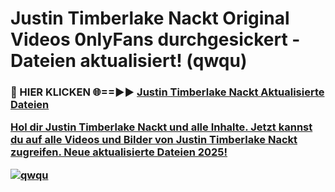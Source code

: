 # Justin Timberlake Nackt Original Videos 0nlyFans durchgesickert - Dateien aktualisiert! (qwqu)

<h3>🔴 HIER KLICKEN 🌐==►► <a href="https://tinyurl.com/h6vf6nb8" rel="nofollow">Justin Timberlake Nackt Aktualisierte Dateien

Hol dir Justin Timberlake Nackt und alle Inhalte. Jetzt kannst du auf alle Videos und Bilder von Justin Timberlake Nackt zugreifen. Neue aktualisierte Dateien 2025!

[![qwqu](https://i.imgur.com/sD4kR3V.gif)](https://tinyurl.com/h6vf6nb8)
